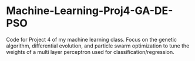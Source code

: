 # Machine-Learning-Proj4-GA-DE-PSO
Code for Project 4 of my machine learning class. Focus on the genetic algorithm, differential evolution, and particle swarm optimization to tune the weights of a multi layer perceptron used for classification/regression.
